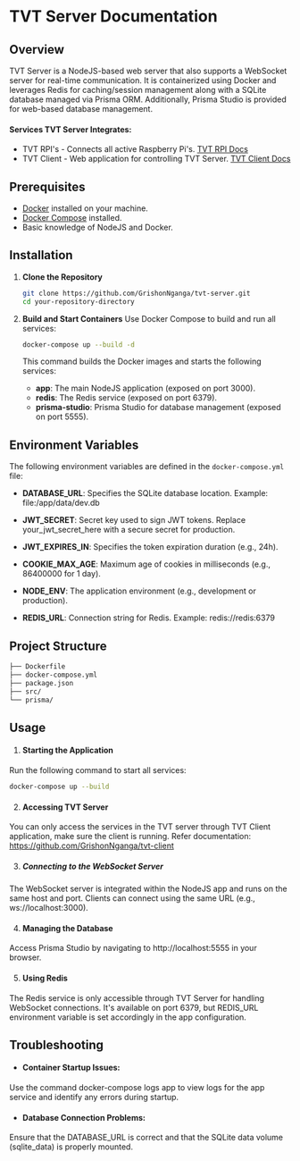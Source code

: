 # TVT Server Documentation

## Overview

TVT Server is a NodeJS-based web server that also supports a WebSocket server for real-time communication. It is containerized using Docker and leverages Redis for caching/session management along with a SQLite database managed via Prisma ORM. Additionally, Prisma Studio is provided for web-based database management.

#### Services TVT Server Integrates:
- TVT RPI's - Connects all active Raspberry Pi's. [TVT RPI Docs](https://github.com/GrishonNganga/tvt-rpi)
- TVT Client - Web application for controlling TVT Server. [TVT Client Docs](https://github.com/GrishonNganga/tvt-client)

## Prerequisites

- [Docker](https://docs.docker.com/get-docker/) installed on your machine.
- [Docker Compose](https://docs.docker.com/compose/install/) installed.
- Basic knowledge of NodeJS and Docker.

## Installation

1. **Clone the Repository**

   ```bash
   git clone https://github.com/GrishonNganga/tvt-server.git
   cd your-repository-directory
   ```
2. **Build and Start Containers**
    Use Docker Compose to build and run all services:
    ```bash
    docker-compose up --build -d
    ```
    This command builds the Docker images and starts the following services:

    - **app**: The main NodeJS application (exposed on port 3000).
    - **redis**: The Redis service (exposed on port 6379).
    - **prisma-studio**: Prisma Studio for database management (exposed on port 5555).

## Environment Variables
The following environment variables are defined in the `docker-compose.yml` file:

- **DATABASE_URL**: Specifies the SQLite database location.
Example: file:/app/data/dev.db

- **JWT_SECRET**: Secret key used to sign JWT tokens. Replace your_jwt_secret_here with a secure secret for production.

- **JWT_EXPIRES_IN**: Specifies the token expiration duration (e.g., 24h).

- **COOKIE_MAX_AGE**: Maximum age of cookies in milliseconds (e.g., 86400000 for 1 day).

- **NODE_ENV**: The application environment (e.g., development or production).

- **REDIS_URL**: Connection string for Redis.
Example: redis://redis:6379

## Project Structure

```graphql
├── Dockerfile
├── docker-compose.yml
├── package.json
├── src/                        
└── prisma/   
```

## Usage
1. #### Starting the Application

Run the following command to start all services:

```bash
docker-compose up --build
```

2. #### Accessing TVT Server
You can only access the services in the TVT server through TVT Client application, make sure the client is running. Refer documentation: https://github.com/GrishonNganga/tvt-client

3. ##### Connecting to the WebSocket Server
The WebSocket server is integrated within the NodeJS app and runs on the same host and port. Clients can connect using the same URL (e.g., ws://localhost:3000).

4. #### Managing the Database
Access Prisma Studio by navigating to http://localhost:5555 in your browser.

5. #### Using Redis
The Redis service is only accessible through TVT Server for handling WebSocket connections. It's available on port 6379, but REDIS_URL environment variable is set accordingly in the app configuration.

## Troubleshooting
- #### Container Startup Issues:
Use the command docker-compose logs app to view logs for the app service and identify any errors during startup.

- #### Database Connection Problems:
Ensure that the DATABASE_URL is correct and that the SQLite data volume (sqlite_data) is properly mounted.


